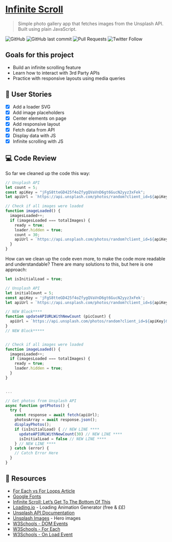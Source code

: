 # [Infinite Scroll](https://josephgattuso.github.io/infinite-scroll)

> Simple photo gallery app that fetches images from the Unsplash API. Built using plain JavaScript.

![GitHub](https://img.shields.io/github/license/josephgattuso/infinite-scroll?color=orange&style=flat-square)
![GitHub last commit](https://img.shields.io/github/last-commit/josephgattuso/infinite-scroll?style=flat-square)
![Pull Requests](https://img.shields.io/badge/pull_requests-welcome-blue?style=flat-square)
![Twitter Follow](https://img.shields.io/twitter/follow/joeetuso?style=flat-square)

## Goals for this project

- Build an infinite scrolling feature
- Learn how to interact with 3rd Party APIs
- Practice with responsive layouts using media queries

<!-- ## 🚀 Quick start -->

## 📖 User Stories

- [x] Add a loader SVG
- [x] Add image placeholders
- [x] Center elements on page
- [x] Add responsive layout
- [x] Fetch data from API
- [x] Display data with JS
- [x] Infinite scrolling with JS

## 💻 Code Review

So far we cleaned up the code this way:

```js
// Unsplash API
let count = 5;
const apiKey = "jFgS8tteGD425f4oZfygQVaVnD6gt6GucN2yyz3xFek";
let apiUrl = `https://api.unsplash.com/photos/random?client_id=${apiKey}&count=${count}`;

// Check if all images were loaded
function imageLoaded() {
  imagesLoaded++;
  if (imagesLoaded === totalImages) {
    ready = true;
    loader.hidden = true;
    count = 30;
    apiUrl = `https://api.unsplash.com/photos/random?client_id=${apiKey}&count=${count}`;
  }
}
```

How can we clean up the code even more, to make the code more readable and understandable? There are many solutions to this, but here is one approach:

```js
let isInitialLoad = true;

// Unsplash API
let initialCount = 5;
const apiKey = 'jFgS8tteGD425f4oZfygQVaVnD6gt6GucN2yyz3xFek';
let apiUrl = `https://api.unsplash.com/photos/random?client_id=${apiKey}&count=${initialCount}`;

// NEW Block****
function updateAPIURLWithNewCount (picCount) {
  apiUrl = `https://api.unsplash.com/photos/random?client_id=${apiKey}&count=${picCount}`;
}
// NEW Block*****


// Check if all images were loaded
function imageLoaded() {
  imagesLoaded++;
  if (imagesLoaded === totalImages) {
    ready = true;
    loader.hidden = true;
  }
}


...

// Get photos from Unsplash API
async function getPhotos() {
  try {
    const response = await fetch(apiUrl);
    photosArray = await response.json();
    displayPhotos();
    if (isInitialLoad) { // NEW LINE ****
      updateAPIURLWithNewCount(30) // NEW LINE ****
      isInitialLoad = false // NEW LINE ****
    } // NEW LINE ****
  } catch (error) {
    // Catch Error Here
  }
}
```

## 🔗 Resources

- [For Each vs For Loops Article](https://alligator.io/js/foreach-vs-for-loops)
- [Google Fonts](https://fonts.google.com)
- [Infinite Scroll: Let’s Get To The Bottom Of This](https://www.smashingmagazine.com/2013/05/infinite-scrolling-lets-get-to-the-bottom-of-this)
- [Loading.io](https://loading.io) - Loading Animation Generator (free & ££)
- [Unsplash API Documentation](https://unsplash.com/documentation#creating-a-developer-account)
- [Unsplash Images](https://unsplash.com/) - Hero images
- [W3Schools - DOM Events](https://www.w3schools.com/jsref/dom_obj_event.asp)
- [W3Schools - For Each](https://www.w3schools.com/jsref/jsref_foreach.asp)
- [W3Schools - On Load Event](https://www.w3schools.com/jsref/event_onload.asp)
